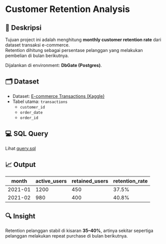 # Customer Retention Analysis

## 📌 Deskripsi
Tujuan project ini adalah menghitung **monthly customer retention rate** dari dataset transaksi e-commerce.  
Retention dihitung sebagai persentase pelanggan yang melakukan pembelian di bulan berikutnya.

Dijalankan di environment: **DbGate (Postgres)**.

## 🗂️ Dataset
- Dataset: [E-commerce Transactions (Kaggle)](https://www.kaggle.com/datasets/carrie1/ecommerce-data)
- Tabel utama: `transactions`  
  - `customer_id`  
  - `order_date`  
  - `order_id`  

## 💻 SQL Query
Lihat [query.sql](./query.sql)

## 📈 Output
| month      | active_users | retained_users | retention_rate |
|------------|--------------|----------------|----------------|
| 2021-01    | 1200         | 450            | 37.5%          |
| 2021-02    | 980          | 400            | 40.8%          |

## 🔍 Insight
Retention pelanggan stabil di kisaran **35–40%**, artinya sekitar sepertiga pelanggan melakukan repeat purchase di bulan berikutnya.
